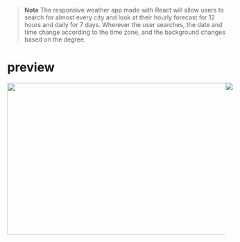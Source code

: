> **Note** The responsive weather app made with React will allow users to search for almost every city and look at their hourly forecast for 12 hours and daily for 7 days. Wherever the user searches, the date and time change according to the time zone, and the background changes based on the degree.
<h1>preview</h1>
<div style="display:flex">
<img src="https://user-images.githubusercontent.com/109925130/190858790-900d6b01-65e1-4e79-b0a6-9d8e552a6879.gif" style="width: 600px; height:350px;">
<img src="https://user-images.githubusercontent.com/109925130/190860289-ae66328a-41d2-4da2-b994-a9ec3bf3a927.png">
</div>


